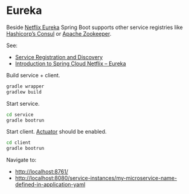 # Eureka

Beside [Netflix Eureka](https://github.com/Netflix/eureka) Spring Boot supports
other service registries like [Hashicorp’s Consul](https://www.consul.io/) or
[Apache Zookeeper](https://zookeeper.apache.org/).

See:

* [Service Registration and Discovery](https://spring.io/guides/gs/service-registration-and-discovery/#scratch)
* [Introduction to Spring Cloud Netflix – Eureka](http://www.baeldung.com/spring-cloud-netflix-eureka)

Build service + client.

```bash
gradle wrapper
gradlew build
```

Start service.

```bash
cd service
gradle bootrun
```

Start client. [Actuator](http://www.baeldung.com/spring-boot-actuators) should be enabled.

```bash
cd client
gradle bootrun
```

Navigate to:

* [http://localhost:8761/](http://localhost:8761/)
* [http://localhost:8080/service-instances/my-microservice-name-defined-in-application-yaml](http://localhost:8080/service-instances/my-microservice-name-defined-in-application-yaml)


